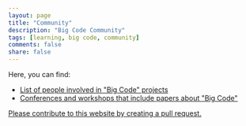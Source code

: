 ```yaml
---
layout: page
title: "Community"
description: "Big Code Community"
tags: [learning, big code, community]
comments: false
share: false
---
```


Here, you can find:

* <a href="/community/people">List of people involved in "Big Code" projects</a>
* <a href="/community/events">Conferences and workshops that include papers about "Big Code"</a>

<a href="/community/contribute">Please contribute to this website by creating a pull request.</a>

